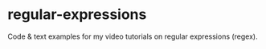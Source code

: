 # regular-expressions
Code &amp; text examples for my video tutorials on regular expressions (regex).
